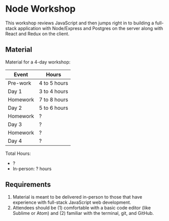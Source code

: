 # Node Workshop

This workshop reviews JavaScript and then jumps right in to building a full-stack application with Node/Express and Postgres on the server along with React and Redux on the client.

## Material

Material for a 4-day workshop:

| Event    | Hours         |
|----------|---------------|
| Pre-work | 4 to 5 hours  |
| Day 1    | 3 to 4 hours  |
| Homework | 7 to 8 hours  |
| Day 2    | 5 to 6 hours  |
| Homework | ?             |
| Day 3    | ?             |
| Homework | ?             |
| Day 4    | ?             |

Total Hours:

- ?
- In-person: ? hours

## Requirements

1. Material is meant to be delivered in-person to those that have experience with full-stack JavaScript web development.
1. Attendees should be (1) comfortable with a basic code editor (like Sublime or Atom) and (2) familiar with the terminal, git, and GitHub.
